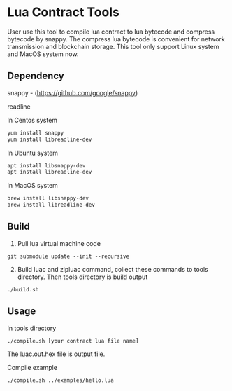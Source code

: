 # Lua Contract Tools

User use this tool to compile lua contract to lua bytecode and compress bytecode by snappy. The compress lua bytecode is convenient for network transmission and blockchain storage. This tool only support Linux system and MacOS system now.

## Dependency

snappy - (https://github.com/google/snappy)

readline


In Centos system

```bash
yum install snappy
yum install libreadline-dev
```

In Ubuntu system

```bash
apt install libsnappy-dev
apt install libreadline-dev
```

In MacOS system

```bash
brew install libsnappy-dev
brew install libreadline-dev
```

## Build

1. Pull lua virtual machine code

```
git submodule update --init --recursive
```

2. Build luac and zipluac command, collect these commands to tools directory. Then tools directory is build output

```
./build.sh
```

## Usage

In tools directory

```
./compile.sh [your contract lua file name]
```

The luac.out.hex file is output file.

Compile example

```
./compile.sh ../examples/hello.lua
```


